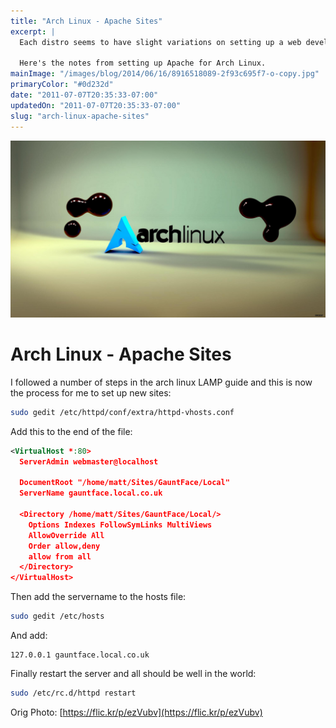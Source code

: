 ```yaml
---
title: "Arch Linux - Apache Sites"
excerpt: |
  Each distro seems to have slight variations on setting up a web development environment.

  Here's the notes from setting up Apache for Arch Linux.
mainImage: "/images/blog/2014/06/16/8916518089-2f93c695f7-o-copy.jpg"
primaryColor: "#0d232d"
date: "2011-07-07T20:35:33-07:00"
updatedOn: "2011-07-07T20:35:33-07:00"
slug: "arch-linux-apache-sites"
---
```

![Key art for blog post "Arch Linux - Apache Sites "](/images/blog/2014/06/16/8916518089-2f93c695f7-o-copy.jpg)

# Arch Linux - Apache Sites

I followed a number of steps in the arch linux LAMP guide and this is now the process for me to set up new sites:

```bash
sudo gedit /etc/httpd/conf/extra/httpd-vhosts.conf
```

Add this to the end of the file:

```xml
<VirtualHost *:80>
  ServerAdmin webmaster@localhost

  DocumentRoot "/home/matt/Sites/GauntFace/Local"
  ServerName gauntface.local.co.uk

  <Directory /home/matt/Sites/GauntFace/Local/>
    Options Indexes FollowSymLinks MultiViews
    AllowOverride All
    Order allow,deny
    allow from all
  </Directory>
</VirtualHost>
```

Then add the servername to the hosts file:

```bash
sudo gedit /etc/hosts
```

And add:

```
127.0.0.1 gauntface.local.co.uk
```

Finally restart the server and all should be well in the world:

```bash
sudo /etc/rc.d/httpd restart
```

Orig Photo: [https://flic.kr/p/ezVubv](https://flic.kr/p/ezVubv)